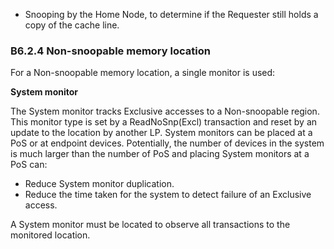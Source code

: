 - Snooping by the Home Node, to determine if the Requester still holds a copy of the cache line.

### B6.2.4 Non-snoopable memory location

For a Non-snoopable memory location, a single monitor is used:

**System monitor**

The System monitor tracks Exclusive accesses to a Non-snoopable region. This monitor type is set by a ReadNoSnp(Excl) transaction and reset by an update to the location by another LP. System monitors can be placed at a PoS or at endpoint devices. Potentially, the number of devices in the system is much larger than the number of PoS and placing System monitors at a PoS can:

- Reduce System monitor duplication.
- Reduce the time taken for the system to detect failure of an Exclusive access.

A System monitor must be located to observe all transactions to the monitored location.